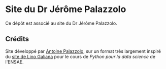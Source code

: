 # Site du Dr Jérôme Palazzolo

Ce dépôt est associé au site du Dr Jérôme Palazzolo.

## Crédits

Site développé par [Antoine Palazzolo](https://www.linkedin.com/in/antoine-palazzolo/), sur un format très largement inspiré du [site de Lino Galiana](https://github.com/linogaliana/python-datascientist) pour le cours de *Python pour la data science* de l'ENSAE.
